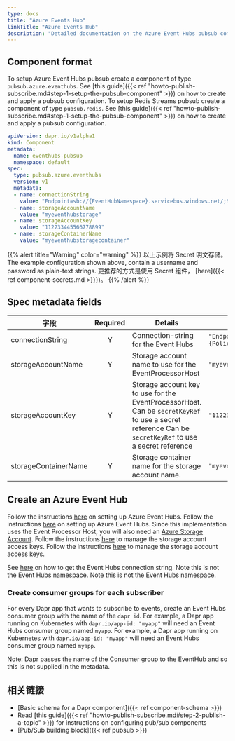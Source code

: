 ```yaml
---
type: docs
title: "Azure Events Hub"
linkTitle: "Azure Events Hub"
description: "Detailed documentation on the Azure Event Hubs pubsub component"
---
```


## Component format
To setup Azure Event Hubs pubsub create a component of type `pubsub.azure.eventhubs`. See [this guide]({{< ref "howto-publish-subscribe.md#step-1-setup-the-pubsub-component" >}}) on how to create and apply a pubsub configuration. To setup Redis Streams pubsub create a component of type `pubsub.redis`. See [this guide]({{< ref "howto-publish-subscribe.md#step-1-setup-the-pubsub-component" >}}) on how to create and apply a pubsub configuration.

```yaml
apiVersion: dapr.io/v1alpha1
kind: Component
metadata:
  name: eventhubs-pubsub
  namespace: default
spec:
  type: pubsub.azure.eventhubs
  version: v1
  metadata:
  - name: connectionString
    value: "Endpoint=sb://{EventHubNamespace}.servicebus.windows.net/;SharedAccessKeyName={PolicyName};SharedAccessKey={Key};EntityPath={EventHub}"
  - name: storageAccountName
    value: "myeventhubstorage"
  - name: storageAccountKey
    value: "112233445566778899"
  - name: storageContainerName
    value: "myeventhubstoragecontainer"
```

{{% alert title="Warning" color="warning" %}}
以上示例将 Secret 明文存储。 The example configuration shown above, contain a username and password as plain-text strings. 更推荐的方式是使用 Secret 组件， [here]({{< ref component-secrets.md >}}})。
{{% /alert %}}

## Spec metadata fields

| 字段                   | Required | Details                                                                                                                                                 | Example                                                                                                                                    |
| -------------------- |:--------:| ------------------------------------------------------------------------------------------------------------------------------------------------------- | ------------------------------------------------------------------------------------------------------------------------------------------ |
| connectionString     |    Y     | Connection-string for the Event Hubs                                                                                                                    | `"Endpoint=sb://{EventHubNamespace}.servicebus.windows.net/;SharedAccessKeyName={PolicyName};SharedAccessKey={Key};EntityPath={EventHub}"` |
| storageAccountName   |    Y     | Storage account name to use for the EventProcessorHost                                                                                                  | `"myeventhubstorage"`                                                                                                                      |
| storageAccountKey    |    Y     | Storage account key  to use for the EventProcessorHost. Can be `secretKeyRef` to use a secret reference Can be `secretKeyRef` to use a secret reference | `"112233445566778899"`                                                                                                                     |
| storageContainerName |    Y     | Storage container name for the storage account name.                                                                                                    | `"myeventhubstoragecontainer"`                                                                                                             |


## Create an Azure Event Hub

Follow the instructions [here](https://docs.microsoft.com/en-us/azure/event-hubs/event-hubs-create) on setting up Azure Event Hubs. Follow the instructions [here](https://docs.microsoft.com/en-us/azure/event-hubs/event-hubs-create) on setting up Azure Event Hubs. Since this implementation uses the Event Processor Host, you will also need an [Azure Storage Account](https://docs.microsoft.com/en-us/azure/storage/common/storage-account-create?tabs=azure-portal). Follow the instructions [here](https://docs.microsoft.com/en-us/azure/storage/common/storage-account-keys-manage) to manage the storage account access keys. Follow the instructions [here](https://docs.microsoft.com/en-us/azure/storage/common/storage-account-keys-manage) to manage the storage account access keys.

See [here](https://docs.microsoft.com/en-us/azure/event-hubs/authorize-access-shared-access-signature) on how to get the Event Hubs connection string. Note this is not the Event Hubs namespace. Note this is not the Event Hubs namespace.

### Create consumer groups for each subscriber

For every Dapr app that wants to subscribe to events, create an Event Hubs consumer group with the name of the `dapr id`. For example, a Dapr app running on Kubernetes with `dapr.io/app-id: "myapp"` will need an Event Hubs consumer group named `myapp`. For example, a Dapr app running on Kubernetes with `dapr.io/app-id: "myapp"` will need an Event Hubs consumer group named `myapp`.

Note: Dapr passes the name of the Consumer group to the EventHub and so this is not supplied in the metadata.

## 相关链接
- [Basic schema for a Dapr component]({{< ref component-schema >}})
- Read [this guide]({{< ref "howto-publish-subscribe.md#step-2-publish-a-topic" >}}) for instructions on configuring pub/sub components
- [Pub/Sub building block]({{< ref pubsub >}})
